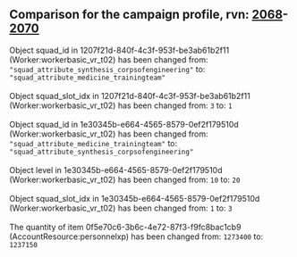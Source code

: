 ## Comparison for the campaign profile, rvn: [2068](https://github.com/PRO100KatYT/FortniteProfileRevisions/tree/main/profiles/campaign/2068%20campaign.json)-[2070](https://github.com/PRO100KatYT/FortniteProfileRevisions/tree/main/profiles/campaign/2070%20campaign.json)

Object squad_id in 1207f21d-840f-4c3f-953f-be3ab61b2f11 (Worker:workerbasic_vr_t02) has been changed from: `"squad_attribute_synthesis_corpsofengineering"` to: `"squad_attribute_medicine_trainingteam"`
<br><br>
Object squad_slot_idx in 1207f21d-840f-4c3f-953f-be3ab61b2f11 (Worker:workerbasic_vr_t02) has been changed from: `3` to: `1`
<br><br>
Object squad_id in 1e30345b-e664-4565-8579-0ef2f179510d (Worker:workerbasic_vr_t02) has been changed from: `"squad_attribute_medicine_trainingteam"` to: `"squad_attribute_synthesis_corpsofengineering"`
<br><br>
Object level in 1e30345b-e664-4565-8579-0ef2f179510d (Worker:workerbasic_vr_t02) has been changed from: `10` to: `20`
<br><br>
Object squad_slot_idx in 1e30345b-e664-4565-8579-0ef2f179510d (Worker:workerbasic_vr_t02) has been changed from: `1` to: `3`
<br><br>
The quantity of item 0f5e70c6-3b6c-4e72-87f3-f9fc8bac1cb9 (AccountResource:personnelxp) has been changed from: `1273400` to: `1237150`
<br><br>
